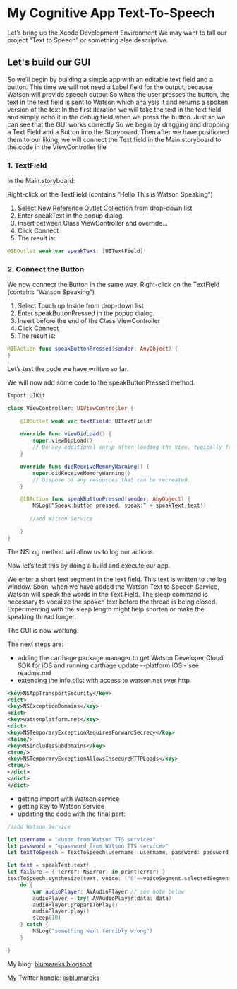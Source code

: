 # My Cognitive App Text-To-Speech
Let’s bring up the Xcode Development Environment
We may want to tall our project “Text to Speech” or something else descriptive.

## Let's build our GUI

So we’ll begin by building a simple app with an editable text field and a button.
This time we will not need a Label field for the output, because Watson will provide speech output
So when the user presses the button, the text in the text field is sent to Watson which analysis it and returns a spoken version of the text
In the first iteration we will take the text in the text field and simply echo it in the debug field when we press the button. Just so we can see that the GUI works correctly
So we begin by dragging and dropping a Text Field and a Button into the Storyboard. Then after we have positioned them to our liking, we will connect the Text field in the Main.storyboard to the code in the ViewController file

### 1. TextField

In the Main.storyboard:

Right-click on the TextField (contains “Hello This is Watson Speaking”)
1.	Select New Reference Outlet Collection from drop-down list
2.	Enter speakText in the popup dialog.
3.	Insert between Class ViewController and override… 
4.	Click Connect
5.	The result is: 
```swift
@IBOutlet weak var speakText: [UITextField]!
```

### 2. Connect the Button

We now connect the Button in the same way.
Right-click on the TextField (contains “Watson Speaking”)
1.	Select Touch up Inside from drop-down list
2.	Enter speakButtonPressed in the popup dialog.
3.	Insert before the end of the Class ViewController
4.	Click Connect
5.	The result is:
```swift
@IBAction func speakButtonPressed(sender: AnyObject) {
}
```

Let’s test the code we have written so far.

We will now add some code to the speakButtonPressed method.
```swift
Import UIKit

class ViewController: UIViewController {

    @IBOutlet weak var textField: UITextField!
        
    override func viewDidLoad() {
        super.viewDidLoad()
        // Do any additional setup after loading the view, typically from a nib.
    }

    override func didReceiveMemoryWarning() {
        super.didReceiveMemoryWarning()
        // Dispose of any resources that can be recreated.
    }

    @IBAction func speakButtonPressed(sender: AnyObject) {
        NSLog(“Speak button pressed, speak:” + speakText.text!)
        
       //add Watson Service         

    }
}
```

The NSLog method will allow us to log our actions. 

Now let’s test this by doing a build and execute our app.

We enter a short text segment in the text field. This text is written to the log window. Soon, when we have added the Watson Text to Speech Service, Watson will speak the words in the Text Field.
The sleep command is necessary to vocalize the spoken text before the thread is being closed. Experimenting with the sleep length might help shorten or make the speaking thread longer.

The GUI is now working.  

The next steps are:
- adding the carthage package manager to get Watson Developer Cloud SDK for iOS and running carthage update --platform iOS - see readme.md
- extending the info.plist with access to watson.net over http
```xml
<key>NSAppTransportSecurity</key>
<dict>
<key>NSExceptionDomains</key>
<dict>
<key>watsonplatform.net</key>
<dict>
<key>NSTemporaryExceptionRequiresForwardSecrecy</key>
<false/>
<key>NSIncludesSubdomains</key>
<true/>
<key>NSTemporaryExceptionAllowsInsecureHTTPLoads</key>
<true/>
</dict>
</dict>
</dict>
```
- getting import with Watson service
- getting key to Watson service
- updating the code with the final part:
```swift
//add Watson Service

let username = "<user from Watson TTS service>"
let password = "<password from Watson TTS service>"
let textToSpeech = TextToSpeech(username: username, password: password)

let text = speakText.text!
let failure = { (error: NSError) in print(error) }
textToSpeech.synthesize(text, voice: ("0"==voiceSegment.selectedSegmentIndex.description ? SynthesisVoice.US_Michael : ( "1"==voiceSegment.selectedSegmentIndex.description ? SynthesisVoice.US_Allison : SynthesisVoice.GB_Kate)), failure: failure) { data in
    do {
        var audioPlayer: AVAudioPlayer // see note below
        audioPlayer = try! AVAudioPlayer(data: data)
        audioPlayer.prepareToPlay()
        audioPlayer.play()
        sleep(10)
    } catch {
        NSLog("something went terribly wrong")
    }

}
```

My blog: [blumareks blogspot](http://blumareks.blogspot.com/2016/03/blue-reporter-v21-gets-cognitive-in.html)

My Twitter handle: [@blumareks](https://twitter.com/blumareks)
